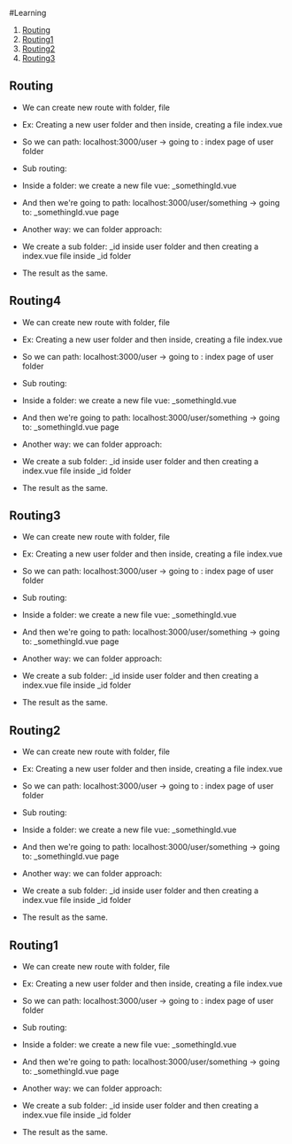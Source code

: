 #Learning
1. [Routing](#routing)
1. [Routing1](#routing1)
1. [Routing2](#routing2)
1. [Routing3](#routing3)
## Routing
- We can create new route with folder, file
- Ex: Creating a new user folder and then inside, creating a file index.vue
- So we can path: localhost:3000/user -> going to : index page of user folder


- Sub routing:
- Inside a folder: we create a new file vue: _somethingId.vue
- And then we're going to path: localhost:3000/user/something -> going to: _somethingId.vue page


- Another way: we can folder approach:
- We create a sub folder: _id inside user folder and then creating a index.vue file inside _id folder
- The result as the same.

## Routing4
- We can create new route with folder, file
- Ex: Creating a new user folder and then inside, creating a file index.vue
- So we can path: localhost:3000/user -> going to : index page of user folder


- Sub routing:
- Inside a folder: we create a new file vue: _somethingId.vue
- And then we're going to path: localhost:3000/user/something -> going to: _somethingId.vue page


- Another way: we can folder approach:
- We create a sub folder: _id inside user folder and then creating a index.vue file inside _id folder
- The result as the same.

## Routing3
- We can create new route with folder, file
- Ex: Creating a new user folder and then inside, creating a file index.vue
- So we can path: localhost:3000/user -> going to : index page of user folder


- Sub routing:
- Inside a folder: we create a new file vue: _somethingId.vue
- And then we're going to path: localhost:3000/user/something -> going to: _somethingId.vue page


- Another way: we can folder approach:
- We create a sub folder: _id inside user folder and then creating a index.vue file inside _id folder
- The result as the same.

## Routing2
- We can create new route with folder, file
- Ex: Creating a new user folder and then inside, creating a file index.vue
- So we can path: localhost:3000/user -> going to : index page of user folder


- Sub routing:
- Inside a folder: we create a new file vue: _somethingId.vue
- And then we're going to path: localhost:3000/user/something -> going to: _somethingId.vue page


- Another way: we can folder approach:
- We create a sub folder: _id inside user folder and then creating a index.vue file inside _id folder
- The result as the same.

## Routing1
- We can create new route with folder, file
- Ex: Creating a new user folder and then inside, creating a file index.vue
- So we can path: localhost:3000/user -> going to : index page of user folder


- Sub routing:
- Inside a folder: we create a new file vue: _somethingId.vue
- And then we're going to path: localhost:3000/user/something -> going to: _somethingId.vue page


- Another way: we can folder approach:
- We create a sub folder: _id inside user folder and then creating a index.vue file inside _id folder
- The result as the same.

